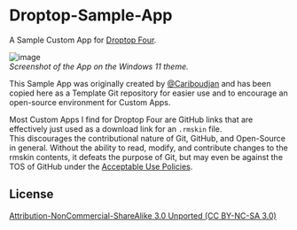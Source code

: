 # Droptop-Sample-App

A Sample Custom App for [Droptop Four](https://github.com/orgs/Droptop-Four).

![image](https://user-images.githubusercontent.com/17136956/166692543-f8449294-0071-4af4-8848-13a159c34d6f.png)  
*Screenshot of the App on the Windows 11 theme.*

This Sample App was originally created by [@Cariboudjan](https://github.com/Cariboudjan) and has been
copied here as a Template Git repository for easier use and to encourage an open-source environment for
Custom Apps.

Most Custom Apps I find for Droptop Four are GitHub links that are effectively just used as a download
link for an `.rmskin` file.  
This discourages the contributional nature of Git, GitHub, and Open-Source in general. Without the ability
to read, modify, and contribute changes to the rmskin contents, it defeats the purpose of Git, but may even
be against the TOS of GitHub under the [Acceptable Use Policies](https://docs.github.com/en/articles/github-acceptable-use-policies).

## License

[Attribution-NonCommercial-ShareAlike 3.0 Unported (CC BY-NC-SA 3.0)](LICENSE)
